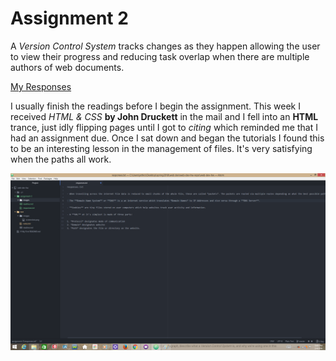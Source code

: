 # Assignment 2

A *Version Control System* tracks changes as they happen allowing the user to view their progress and reducing task overlap when there are multiple authors of web documents.

[My Responses](./responses.txt)

I usually finish the readings before I begin the assignment. This week I received *HTML & CSS* **by John Druckett** in the mail and I fell into an **HTML** trance, just idly flipping pages until I got to *citing* which reminded me that I had an assignment due.
Once I sat down and began the tutorials I found this to be an interesting lesson in the management of files. It's very satisfying when the paths all work.

![Here is the screenshot I took this week](./images/screenshot_2.png)
